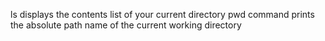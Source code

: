 ls displays the contents list of your current directory
pwd command prints the absolute path name of the current working directory
